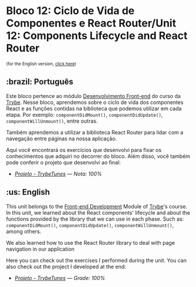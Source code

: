# Bloco 12: Ciclo de Vida de Componentes e React Router/Unit 12: Components Lifecycle and React Router
<small>(for the English version, <a href="#en">click here</a>)</small>
<h2>:brazil: Português</h2>
<p>Este bloco pertence ao módulo <a href="https://github.com/raphaelalmeidamartins/trybe_exercicios/tree/main/2_Desenvolvimento-Front-end" rel="prev">Desenvolvimento Front-end</a> do curso da <a href="https://www.betrybe.com/">Trybe</a>. Nesse bloco, aprendemos sobre o ciclo de vida dos componentes React e as funções contidas na biblioteca que podemos utilizar em cada etapa. Por exemplo: <code>componentDidMount()</code>, <code>componentDidUpdate()</code>, <code>componentWillUnmount()</code>, entre outras.</p>
<p>Também aprendemos a utilizar a biblioteca React Router para lidar com a navegação entre páginas na nossa aplicação.</p>
<p>Aqui você encontrará os exercícios que desenvolvi para fixar os conhecimentos que adquiri no decorrer do bloco. Além disso, você também pode conferir o projeto que desenvolvi ao final:</p>

- _[Projeto - TrybeTunes](https://github.com/raphaelalmeidamartins/trybetunes) — Nota: 100%_

<h2 id="en">:us: English</h2>
<p>This unit belongs to the <a href="https://github.com/raphaelalmeidamartins/trybe_exercicios/tree/main/2_Desenvolvimento-Front-end">Front-end Development</a> Module of <a href="https://www.betrybe.com/">Trybe</a>'s course. In this unit, we learned about the React components' lifecycle and about the functions provided by the library that we can use in each phase. Such as: <code>componentDidMount()</code>, <code>componentDidUpdate()</code>, <code>componentWillUnmount()</code>, among others.</p>
<p>We also learned how to use the React Router library to deal with page navigation in our application</p>
<p>Here you can check out the exercises I performed during the unit. You can also check out the project I developed at the end:</p>

- _[Projeto - TrybeTunes](https://github.com/raphaelalmeidamartins/trybetunes) — Grade: 100%_
